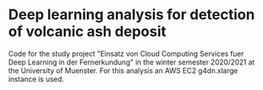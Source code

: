 # Deep learning analysis for detection of volcanic ash deposit
Code for the study project "Einsatz von Cloud Computing Services fuer Deep Learning in der Fernerkundung" in the winter semester 2020/2021 at the University of Muenster.
For this analysis an AWS EC2 g4dn.xlarge instance is used.
